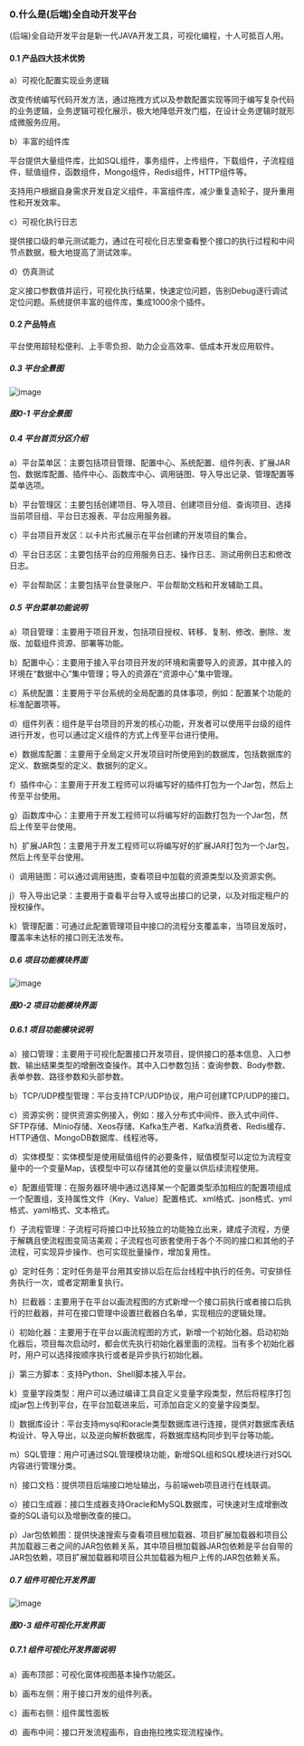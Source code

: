 ### 0.什么是(后端)全自动开发平台

(后端)全自动开发平台是新一代JAVA开发工具，可视化编程，十人可抵百人用。

#### 0.1 产品四大技术优势

a）可视化配置实现业务逻辑

改变传统编写代码开发方法，通过拖拽方式以及参数配置实现等同于编写复杂代码的业务逻辑，业务逻辑可视化展示，极大地降低开发门槛，在设计业务逻辑时就形成微服务应用。

b）丰富的组件库

平台提供大量组件库，比如SQL组件，事务组件，上传组件，下载组件，子流程组件，赋值组件，函数组件，Mongo组件，Redis组件，HTTP组件等。

支持用户根据自身需求开发自定义组件，丰富组件库，减少重复造轮子，提升重用性和开发效率。

c）可视化执行日志

提供接口级的单元测试能力，通过在可视化日志里查看整个接口的执行过程和中间节点数据，极大地提高了测试效率。

d）仿真测试

定义接口参数值并运行，可视化执行结果，快速定位问题，告别Debug逐行调试定位问题。系统提供丰富的组件库，集成1000余个插件。

#### 0.2 产品特点

平台使用超轻松便利、上手零负担、助力企业高效率、低成本开发应用软件。

##### 0.3 平台全景图

![image](https://user-images.githubusercontent.com/79617492/194749506-61bffd62-65e2-4c59-941f-a113d8e61ad3.png)

##### 图0-1 平台全景图

##### 0.4 平台首页分区介绍

a）平台菜单区：主要包括项目管理、配置中心、系统配置、组件列表、扩展JAR包、数据库配置、插件中心、函数库中心、调用链图、导入导出记录、管理配置等菜单选项。

b）平台管理区：主要包括创建项目、导入项目、创建项目分组、查询项目、选择当前项目组、平台日志报表、平台应用服务器。

c）平台项目开发区：以卡片形式展示在平台创建的开发项目的集合。

d）平台日志区：主要包括平台的应用服务日志、操作日志、测试用例日志和修改日志。

e）平台帮助区：主要包括平台登录账户、平台帮助文档和开发辅助工具。

##### 0.5 平台菜单功能说明

a）项目管理：主要用于项目开发，包括项目授权、转移、复制、修改、删除、发版、加载组件资源、部署等功能。

b）配置中心：主要用于接入平台项目开发的环境和需要导入的资源，其中接入的环境在“数据中心”集中管理；导入的资源在“资源中心”集中管理。

c）系统配置：主要用于平台系统的全局配置的具体事项，例如：配置某个功能的标准配置项等。

d）组件列表：组件是平台项目的开发的核心功能，开发者可以使用平台级的组件进行开发，也可以通过定义组件的方式上传至平台进行使用。

e）数据库配置：主要用于全局定义开发项目时所使用到的数据库，包括数据库的定义、数据类型的定义、数据列的定义。

f）插件中心：主要用于开发工程师可以将编写好的插件打包为一个Jar包，然后上传至平台使用。

g）函数库中心：主要用于开发工程师可以将编写好的函数打包为一个Jar包，然后上传至平台使用。

h）扩展JAR包：主要用于开发工程师可以将编写好的扩展JAR打包为一个Jar包，然后上传至平台使用。

i）调用链图：可以通过调用链图，查看项目中加载的资源类型以及资源实例。

j）导入导出记录：主要用于查看平台导入或导出接口的记录，以及对指定租户的授权操作。

k）管理配置：可通过此配置管理项目中接口的流程分支覆盖率，当项目发版时，覆盖率未达标的接口则无法发布。

##### 0.6 项目功能模块界面

![image](https://user-images.githubusercontent.com/79617492/194749519-5aa3b029-a57b-42ed-9b8a-0f19e515cd00.png)

##### 图0-2 项目功能模块界面

##### 0.6.1 项目功能模块说明

a）接口管理：主要用于可视化配置接口开发项目，提供接口的基本信息、入口参数、输出结果类型的增删改查操作。其中入口参数包括：查询参数、Body参数、表单参数、路径参数和头部参数。

b）TCP/UDP模型管理：平台支持TCP/UDP协议，用户可创建TCP/UDP的接口。

c）资源实例：提供资源实例接入，例如：接入分布式中间件、嵌入式中间件、SFTP存储、Minio存储、Xeos存储、Kafka生产者、Kafka消费者、Redis缓存、HTTP通信、MongoDB数据库、线程池等。

d）实体模型：实体模型是使用赋值组件的必要条件，赋值模型可以定位为流程变量中的一个变量Map，该模型中可以存储其他的变量以供后续流程使用。

e）配置组管理：在服务器环境中通过选择某一个配置类型添加相应的配置项组成一个配置组，支持属性文件（Key、Value）配置格式、xml格式、json格式、yml格式、yaml格式、文本格式。

f）子流程管理：子流程可将接口中比较独立的功能独立出来，建成子流程，方便于解耦且使流程图变简洁美观；子流程也可嵌套使用于各个不同的接口和其他的子流程，可实现异步操作、也可实现批量操作，增加复用性。

g）定时任务：定时任务是平台用其安排以后在后台线程中执行的任务。可安排任务执行一次，或者定期重复执行。

h）拦截器：主要用于在平台以画流程图的方式新增一个接口前执行或者接口后执行的拦截器，并可在接口管理中设置拦截器白名单，实现相应的逻辑处理。

i）初始化器：主要用于在平台以画流程图的方式，新增一个初始化器。启动初始化器后，项目每次启动时，都会优先执行初始化器里面的流程。当有多个初始化器时，用户可以选择按顺序执行或者是异步执行初始化器。

j）第三方脚本：支持Python、Shell脚本接入平台。

k）变量字段类型：用户可以通过编译工具自定义变量字段类型，然后将程序打包成jar包上传到平台，在平台加载进来后，可添加自定义的变量字段类型。

l）数据库设计：平台支持mysql和oracle类型数据库进行连接，提供对数据库表结构设计、导入导出，以及逆向解析数据库，将数据库结构同步到平台等功能。

m）SQL管理：用户可通过SQL管理模块功能，新增SQL组和SQL模块进行对SQL内容进行管理分类。

n）接口文档：提供项目后端接口地址输出，与前端web项目进行在线联调。

o）接口生成器：接口生成器支持Oracle和MySQL数据库，可快速对生成增删改查的SQL语句以及增删改查的接口。

p）Jar包依赖图：提供快速搜索与查看项目根加载器、项目扩展加载器和项目公共加载器三者之间的JAR包依赖关系，其中项目根加载器JAR包依赖是平台自带的JAR包依赖，项目扩展加载器和项目公共加载器为租户上传的JAR包依赖关系。

##### 0.7 组件可视化开发界面

![image](https://user-images.githubusercontent.com/79617492/194749531-4dbbb8a9-a6df-485a-9963-b2b4ccb8a1be.png)

##### 图0-3 组件可视化开发界面

##### 0.7.1 组件可视化开发界面说明

a）画布顶部：可视化窗体视图基本操作功能区。

b）画布左侧：用于接口开发的组件列表。

c）画布右侧：组件属性面板

d）画布中间：接口开发流程画布，自由拖拉拽实现流程操作。
